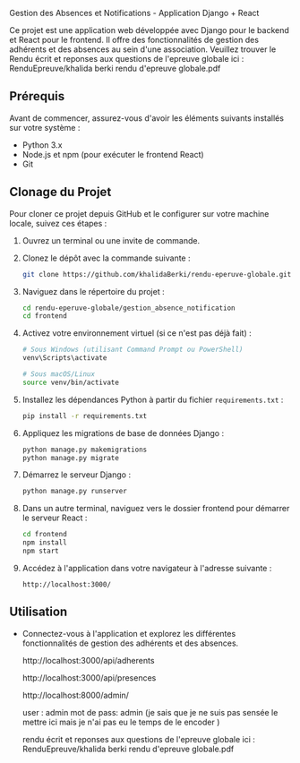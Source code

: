  Gestion des Absences et Notifications - Application Django + React

Ce projet est une application web développée avec Django pour le backend et React pour le frontend. Il offre des fonctionnalités de gestion des adhérents et des absences au sein d'une association.
Veuillez trouver le Rendu écrit et reponses aux questions de l'epreuve globale ici : RenduEpreuve/khalida berki rendu d'epreuve globale.pdf
## Prérequis

Avant de commencer, assurez-vous d'avoir les éléments suivants installés sur votre système :
- Python 3.x
- Node.js et npm (pour exécuter le frontend React)
- Git

## Clonage du Projet

Pour cloner ce projet depuis GitHub et le configurer sur votre machine locale, suivez ces étapes :

1. Ouvrez un terminal ou une invite de commande.

2. Clonez le dépôt avec la commande suivante :
   ```bash
   git clone https://github.com/khalidaBerki/rendu-eperuve-globale.git
   ```

3. Naviguez dans le répertoire du projet :
   ```bash
   cd rendu-eperuve-globale/gestion_absence_notification
   cd frontend
   ```

4. Activez votre environnement virtuel (si ce n'est pas déjà fait) :
   ```bash
   # Sous Windows (utilisant Command Prompt ou PowerShell)
   venv\Scripts\activate

   # Sous macOS/Linux
   source venv/bin/activate
   ```

5. Installez les dépendances Python à partir du fichier `requirements.txt` :
   ```bash
   pip install -r requirements.txt
   ```

6. Appliquez les migrations de base de données Django :
   ```bash
   python manage.py makemigrations
   python manage.py migrate
   ```

7. Démarrez le serveur Django :
   ```bash
   python manage.py runserver
   ```

8. Dans un autre terminal, naviguez vers le dossier frontend pour démarrer le serveur React :
   ```bash
   cd frontend
   npm install
   npm start
   ```

9. Accédez à l'application dans votre navigateur à l'adresse suivante :
   ```plaintext
   http://localhost:3000/
   ```

## Utilisation

- Connectez-vous à l'application et explorez les différentes fonctionnalités de gestion des adhérents et des absences.

  http://localhost:3000/api/adherents

  http://localhost:3000/api/presences

  http://localhost:8000/admin/

   user : admin mot de pass: admin (je sais que je ne suis pas sensée le mettre ici mais je n'ai pas eu le temps de le encoder )

  rendu écrit et reponses aux questions de l'epreuve globale ici : RenduEpreuve/khalida berki rendu d'epreuve globale.pdf


